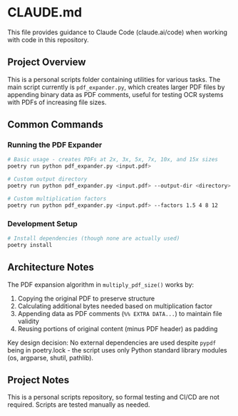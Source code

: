 # CLAUDE.md

This file provides guidance to Claude Code (claude.ai/code) when working with code in this repository.

## Project Overview

This is a personal scripts folder containing utilities for various tasks. The main script currently is `pdf_expander.py`, which creates larger PDF files by appending binary data as PDF comments, useful for testing OCR systems with PDFs of increasing file sizes.

## Common Commands

### Running the PDF Expander
```bash
# Basic usage - creates PDFs at 2x, 3x, 5x, 7x, 10x, and 15x sizes
poetry run python pdf_expander.py <input.pdf>

# Custom output directory
poetry run python pdf_expander.py <input.pdf> --output-dir <directory>

# Custom multiplication factors
poetry run python pdf_expander.py <input.pdf> --factors 1.5 4 8 12
```

### Development Setup
```bash
# Install dependencies (though none are actually used)
poetry install
```

## Architecture Notes

The PDF expansion algorithm in `multiply_pdf_size()` works by:
1. Copying the original PDF to preserve structure
2. Calculating additional bytes needed based on multiplication factor
3. Appending data as PDF comments (`%% EXTRA DATA...`) to maintain file validity
4. Reusing portions of original content (minus PDF header) as padding

Key design decision: No external dependencies are used despite `pypdf` being in poetry.lock - the script uses only Python standard library modules (os, argparse, shutil, pathlib).

## Project Notes

This is a personal scripts repository, so formal testing and CI/CD are not required. Scripts are tested manually as needed.